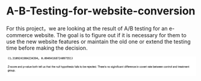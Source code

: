 # A-B-Testing-for-website-conversion

For this project，we are looking at the result of A/B testing for an e-commerce website. The goal is to figure out if it is necessary for them to use the new website features or maintain the old one or extend the testing time before making the decision.

![](p1.png)
